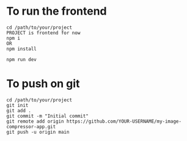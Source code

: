 # To run the frontend
    cd /path/to/your/project
    PROJECT is frontend for now
    npm i
    OR
    npm install

    npm run dev

# To push on git
    cd /path/to/your/project
    git init
    git add .
    git commit -m "Initial commit"
    git remote add origin https://github.com/YOUR-USERNAME/my-image-compressor-app.git
    git push -u origin main